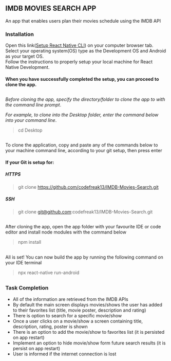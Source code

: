 ## IMDB MOVIES SEARCH APP

An app that enables users plan their movies schedule using the IMDB API

### Installation

Open this link([Setup React Native CLI](https://reactnative.dev/docs/environment-setup)) on your computer browser tab.   
Select your operating system(OS) type as the Development OS and Android as your target OS.   
Follow the instructions to properly setup your local machine for React Native Development.

#### When you have successfully completed the setup, you can proceed to clone the app.
##

*Before cloning the app, specify the directory/folder to clone the app to with the command line prompt*.

*For example, to clone into the Desktop folder, enter the command below into your command line*.

> cd Desktop

##

To clone the application, copy and paste any of the commands below to your machine command line, according to your git setup, then press enter

#### If your Git is setup for:

##### HTTPS

> git clone https://github.com/codefreak13/IMDB-Movies-Search.git

##### SSH

> git clone git@github.com:codefreak13/IMDB-Movies-Search.git
##

After cloning the app, open the app folder with your favourite IDE or code editor and install node modules with the command below

> npm install
##

All is set!
You can now build the app by running the following command on your IDE terminal
>npx react-native run-android

##

### Task Completion

- All of the information are retrieved from the IMDB APIs
- By default the main screen displays movies/shows the user has added to their favorites list (title, movie poster, description and rating)
- There is option to search for a specific movie/show
- Once a user clicks on a movie/show a screen containing title, description, rating, poster is shown
- There is an option to add the movie/show to favorites list (it is persisted on app restart)
- Implement an option to hide movie/show form future search results (it is persist on app restart)
- User is informed if the internet connection is lost

